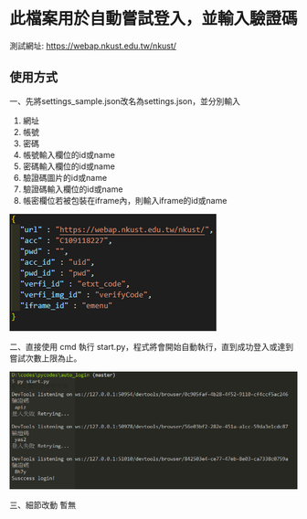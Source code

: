 <h1>此檔案用於自動嘗試登入，並輸入驗證碼</h1>

測試網址:
https://webap.nkust.edu.tw/nkust/

<h2>使用方式</h2>

一、先將settings_sample.json改名為settings.json，並分別輸入
  1. 網址
  2. 帳號
  3. 密碼
  4. 帳號輸入欄位的id或name
  5. 密碼輸入欄位的id或name
  6. 驗證碼圖片的id或name
  7. 驗證碼輸入欄位的id或name
  8. 帳密欄位若被包裝在iframe內，則輸入iframe的id或name

![alt text](image-2.png)

二、直接使用 cmd 執行 start.py，程式將會開始自動執行，直到成功登入或達到嘗試次數上限為止。

![alt text](image-1.png)



三、細節改動
暫無
